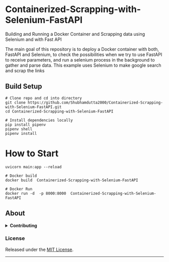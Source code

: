 # Containerized-Scrapping-with-Selenium-FastAPI

Building and Running a Docker Container and Scrapping data using Selenium and with Fast API

The main goal of this repository is to deploy a Docker container with both, FastAPI and Selenium, to check the possibilities when we try to use FastAPI to receive parameters, and run a selenium process in the background to gather and parse data.
This example uses Selenium to make google search and scrap the links

## Build Setup

```
# Clone repo and cd into directory
git clone https://github.com/Shubhamdutta2000/Containerized-Scrapping-with-Selenium-FastAPI.git
cd Containerized-Scrapping-with-Selenium-FastAPI
```

```
# Install dependencies locally
pip install pipenv
pipenv shell
pipenv install
```

# How to Start

```
uvicorn main:app --reload
```

```
# Docker build
docker build  Containerized-Scrapping-with-Selenium-FastAPI

# Docker Run
docker run -d  -p 8000:8000  Containerized-Scrapping-with-Selenium-FastAPI

```

## About

<details>
<summary><strong>Contributing</strong></summary>

Pull requests and stars are always welcome. For bugs and feature requests, [please create an issue](../../issues/new).

</details>

### License

Released under the [MIT License](LICENSE).

---
